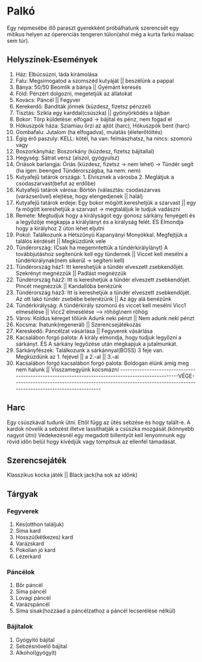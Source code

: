 # Palkó
Egy népmesébe illő paraszt gyerekként próbálhatunk szerencsét egy mítikus helyen az óperenciás tengeren túlon(ahol még a kurta farkú malaac sem túr).

## Helyszínek-Események
1. Ház:                         Elbúcsúzni, láda kirámolása
2. Falu:                        Megsimogatod a szomszéd kutyáját || beszélünk a pappal
3. Bánya:                       50/50 Beomlik a bánya || Gyémánt keresés
4. Föld:                        Pénzért dolgozni, megetetjük az állatokat
5. Kovács:                      Páncél || Fegyver
6. Kerekerdő:                   Banditák jönnek (küzdesz, fizetsz pénzzel)
7. Tisztás:                     Szikla egy karddal(csúszka) || gyönyörködés a tájban
8. Bokor:                       Törp küldetése: elfogad -> bájital és pénz, nem fogad el 
9. Hókuszpók háza:              Sziamiau őrzi az ajtót (harc), Hókuszpók bent (harc)
10. Gombafalu:                  Jutalom (ha elfogadva), mulatás (életerőtöltés)
11. Égig érő paszuly:           KELL: kötél, ha van: felmászhatsz, ha nincs: szomorú vagy
12. Boszorkányház:              Boszorkány (küzdesz, fizetsz bájitallal) 
13. Hegység:                    Sátrat versz (alszol, gyógyulsz)
14. Óriások barlangja:          Óriás (küzdesz, fizetsz -> nem lehet) -> Tündér segít (ha igen: beenged Tündérországba, ha nem: nem)
15. Kutyafejű tatárok országa:  1. Elvisznek a városba 2. Meglátjuk a csodaszarvast(befut az erdőbe)
16. Kutyafejű tatárok városa:   Börtön (választás: csodaszarvas (varázserővel) elejtése, hogy elengedjenek || halál)
17. Kutyafejű tatárok erdeje:   Egy bokor mögött kereshetjük a szarvast || egy fa mögött kereshetjük a szarvast -> megtaláljuk le tudjuk vadászni
18. Remete:                     Megtudjuk hogy a királyságot egy gonosz sárkány fenyegeti és a legyőzője megkapja a királylányt és a királyság felét. ÉS Elmondja hogy a királyhoz 2 úton lehet eljutni
19. Pokol:                      Találkozunk a Hétszűnyü Kapanyányi Monyókkal. Megfejtjük a találós kérdését || Megküzdünk vele
20. Tündérország:               (Csak ha megemntettük a tündérkirálylányt) A továbbjutáshoz segítenünk kell egy tündernek || Viccet kell mesélni a tündérkirálynak(nem sikerül -> segíteni kell)
21. Tündérország ház1:          Itt kereshetjük a tündér elveszett zsebkendőjét. Szekrényt megnézzük || Padlást megnézzük
22. Tündérország ház2:          Itt is kereshetjük a tündér elveszett zsebkendőjét. Pincét megnézzük || Kandallóba benézünk
23. Tündérország ház3:          Itt is kereshetjük a tündér elveszett zsebkendőjét. Az ott lakó tündér zsebébe belenézünk || Az ágy alá benézünk
24. Tündérkirályság:            A tündérkirály szomorú és viccet kell mesélni Vicc1 elmesélése || Vicc2 elmesélése --> röhög\nem röhög
25. Város:                      Koldus kéreget tőlünk Adunk neki pénzt || Nem adunk neki pénzt
26. Kocsma:                     Ihatunk(regenerál) || Szerencsejátékozás
27. Kereskedő:                  Páncélzat vásárlása || Fegyverek vásárlása
28. Kacsalábon forgó palota:    A király elmondja, hogy tudjuk legyőzni a sárkányt. ÉS A sárkány legyőzése után megkapjuk a jutalmunkat.
29. Sárkányfészek:              Találkozunk a sárkánnyal(BOSS) 3 feje van. Megküzdünk az 1. fejével || a 2.-al || 3.-al
30. Kacsalábon forgó kacsalábon forgó palota:  Boldogan élünk amíg meg nem halunk || Visszamegyünk kocsmázni
--------------------------------------------------------------------------------------------------VÉGE--------------------------------------------------------------------------------------------------------------


## Harc
Egy csúszkával tudunk ütni. Ettől függ az ütés sebzése és hogy talált-e. A kardok növelik a sebzést illetve lassíthatják a csúszka mozgását.(könnyebb nagyot ütni)
Védekezésnél egy megadott billentyűt kell lenyomnunk egy rövid időn belül hogy kivédjük vagy tompítsuk az ellenfél támadását.

## Szerencsejáték
Klasszikus kocka játék || Black jack(ha sok az időnk)

## Tárgyak
### Fegyverek
1. Kés(otthon találjuk)
2. Sima kard
3. Hosszú(kétkezes) kard
4. Varázskard
5. Pokolian jó kard
6. Lézerkard
### Páncélok
1. Bőr páncél
2. Sima páncél
3. Lovagi páncél
4. Varázspáncél
5. Sima sisak(hozzáad a páncélzathoz a páncél lecserélése nélkül)
### Bájitalok
1. Gyógyító bájital
2. Sebzésnövelő bájital
3. Alkohol(gyógyít)
